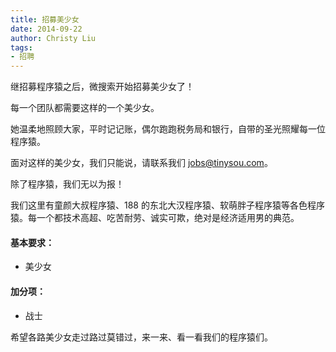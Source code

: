 ```yaml
---
title: 招募美少女
date: 2014-09-22
author: Christy Liu
tags:
- 招聘
---
```


继招募程序猿之后，微搜索开始招募美少女了！

每一个团队都需要这样的一个美少女。

她温柔地照顾大家，平时记记账，偶尔跑跑税务局和银行，自带的圣光照耀每一位程序猿。

面对这样的美少女，我们只能说，请联系我们
[jobs@tinysou.com](mailto:jobs@tinysou.com)。

除了程序猿，我们无以为报！

我们这里有童颜大叔程序猿、188 的东北大汉程序猿、软萌胖子程序猿等各色程序猿。每一个都技术高超、吃苦耐劳、诚实可欺，绝对是经济适用男的典范。

#### 基本要求：

* 美少女

#### 加分项：

* 战士

希望各路美少女走过路过莫错过，来一来、看一看我们的程序猿们。

